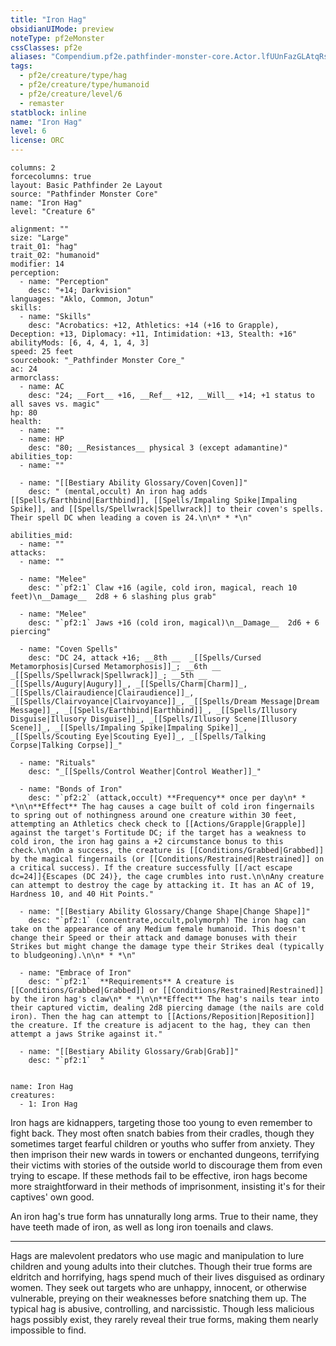 ```yaml
---
title: "Iron Hag"
obsidianUIMode: preview
noteType: pf2eMonster
cssClasses: pf2e
aliases: "Compendium.pf2e.pathfinder-monster-core.Actor.lfUUnFazGLAtqRsP" 
tags:
  - pf2e/creature/type/hag
  - pf2e/creature/type/humanoid
  - pf2e/creature/level/6
  - remaster
statblock: inline
name: "Iron Hag"
level: 6
license: ORC
---
```


```statblock
columns: 2
forcecolumns: true
layout: Basic Pathfinder 2e Layout
source: "Pathfinder Monster Core"
name: "Iron Hag"
level: "Creature 6"

alignment: ""
size: "Large"
trait_01: "hag"
trait_02: "humanoid"
modifier: 14
perception:
  - name: "Perception"
    desc: "+14; Darkvision"
languages: "Aklo, Common, Jotun"
skills:
  - name: "Skills"
    desc: "Acrobatics: +12, Athletics: +14 (+16 to Grapple), Deception: +13, Diplomacy: +11, Intimidation: +13, Stealth: +16"
abilityMods: [6, 4, 4, 1, 4, 3]
speed: 25 feet
sourcebook: "_Pathfinder Monster Core_"
ac: 24
armorclass:
  - name: AC
    desc: "24; __Fort__ +16, __Ref__ +12, __Will__ +14; +1 status to all saves vs. magic"
hp: 80
health:
  - name: ""
  - name: HP
    desc: "80; __Resistances__ physical 3 (except adamantine)"
abilities_top:
  - name: ""

  - name: "[[Bestiary Ability Glossary/Coven|Coven]]"
    desc: " (mental,occult) An iron hag adds [[Spells/Earthbind|Earthbind]], [[Spells/Impaling Spike|Impaling Spike]], and [[Spells/Spellwrack|Spellwrack]] to their coven's spells. Their spell DC when leading a coven is 24.\n\n* * *\n"

abilities_mid:
  - name: ""
attacks:
  - name: ""

  - name: "Melee"
    desc: "`pf2:1` Claw +16 (agile, cold iron, magical, reach 10 feet)\n__Damage__  2d8 + 6 slashing plus grab"

  - name: "Melee"
    desc: "`pf2:1` Jaws +16 (cold iron, magical)\n__Damage__  2d6 + 6 piercing"

  - name: "Coven Spells"
    desc: "DC 24, attack +16; __8th __  _[[Spells/Cursed Metamorphosis|Cursed Metamorphosis]]_; __6th __  _[[Spells/Spellwrack|Spellwrack]]_; __5th __  _[[Spells/Augury|Augury]]_, _[[Spells/Charm|Charm]]_, _[[Spells/Clairaudience|Clairaudience]]_, _[[Spells/Clairvoyance|Clairvoyance]]_, _[[Spells/Dream Message|Dream Message]]_, _[[Spells/Earthbind|Earthbind]]_, _[[Spells/Illusory Disguise|Illusory Disguise]]_, _[[Spells/Illusory Scene|Illusory Scene]]_, _[[Spells/Impaling Spike|Impaling Spike]]_, _[[Spells/Scouting Eye|Scouting Eye]]_, _[[Spells/Talking Corpse|Talking Corpse]]_"

  - name: "Rituals"
    desc: "_[[Spells/Control Weather|Control Weather]]_"

  - name: "Bonds of Iron"
    desc: "`pf2:2` (attack,occult) **Frequency** once per day\n* * *\n\n**Effect** The hag causes a cage built of cold iron fingernails to spring out of nothingness around one creature within 30 feet, attempting an Athletics check check to [[Actions/Grapple|Grapple]] against the target's Fortitude DC; if the target has a weakness to cold iron, the iron hag gains a +2 circumstance bonus to this check.\n\nOn a success, the creature is [[Conditions/Grabbed|Grabbed]] by the magical fingernails (or [[Conditions/Restrained|Restrained]] on a critical success). If the creature successfully [[/act escape dc=24]]{Escapes (DC 24)}, the cage crumbles into rust.\n\nAny creature can attempt to destroy the cage by attacking it. It has an AC of 19, Hardness 10, and 40 Hit Points."

  - name: "[[Bestiary Ability Glossary/Change Shape|Change Shape]]"
    desc: "`pf2:1` (concentrate,occult,polymorph) The iron hag can take on the appearance of any Medium female humanoid. This doesn't change their Speed or their attack and damage bonuses with their Strikes but might change the damage type their Strikes deal (typically to bludgeoning).\n\n* * *\n"

  - name: "Embrace of Iron"
    desc: "`pf2:1`  **Requirements** A creature is [[Conditions/Grabbed|Grabbed]] or [[Conditions/Restrained|Restrained]] by the iron hag's claw\n* * *\n\n**Effect** The hag's nails tear into their captured victim, dealing 2d8 piercing damage (the nails are cold iron). Then the hag can attempt to [[Actions/Reposition|Reposition]] the creature. If the creature is adjacent to the hag, they can then attempt a jaws Strike against it."

  - name: "[[Bestiary Ability Glossary/Grab|Grab]]"
    desc: "`pf2:1`  "
 
```

```encounter-table
name: Iron Hag
creatures:
  - 1: Iron Hag
```



Iron hags are kidnappers, targeting those too young to even remember to fight back. They most often snatch babies from their cradles, though they sometimes target fearful children or youths who suffer from anxiety. They then imprison their new wards in towers or enchanted dungeons, terrifying their victims with stories of the outside world to discourage them from even trying to escape. If these methods fail to be effective, iron hags become more straightforward in their methods of imprisonment, insisting it's for their captives' own good.

An iron hag's true form has unnaturally long arms. True to their name, they have teeth made of iron, as well as long iron toenails and claws.

* * *

Hags are malevolent predators who use magic and manipulation to lure children and young adults into their clutches. Though their true forms are eldritch and horrifying, hags spend much of their lives disguised as ordinary women. They seek out targets who are unhappy, innocent, or otherwise vulnerable, preying on their weaknesses before snatching them up. The typical hag is abusive, controlling, and narcissistic. Though less malicious hags possibly exist, they rarely reveal their true forms, making them nearly impossible to find.
